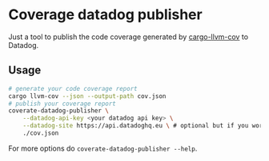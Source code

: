 # Coverage datadog publisher

Just a tool to publish the code coverage generated by [cargo-llvm-cov](https://github.com/taiki-e/cargo-llvm-cov) to Datadog.

## Usage

```bash
# generate your code coverage report
cargo llvm-cov --json --output-path cov.json
# publish your coverage report
coverate-datadog-publisher \
    --datadog-api-key <your datadog api key> \
    --datadog-site https://api.datadoghq.eu \ # optional but if you work in europe, use this
    ./cov.json
```

For more options do `coverate-datadog-publisher --help`.